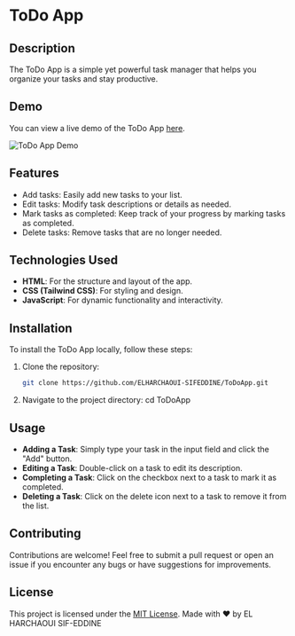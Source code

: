 # ToDo App

## Description

The ToDo App is a simple yet powerful task manager that helps you organize your tasks and stay productive.

## Demo

You can view a live demo of the ToDo App [here](https://elharchaoui-sifeddine.github.io/ToDoApp/).

![ToDo App Demo](demo.gif)

## Features

- Add tasks: Easily add new tasks to your list.
- Edit tasks: Modify task descriptions or details as needed.
- Mark tasks as completed: Keep track of your progress by marking tasks as completed.
- Delete tasks: Remove tasks that are no longer needed.

## Technologies Used

- **HTML**: For the structure and layout of the app.
- **CSS (Tailwind CSS)**: For styling and design.
- **JavaScript**: For dynamic functionality and interactivity.

## Installation

To install the ToDo App locally, follow these steps:

1. Clone the repository:
   ```bash
   git clone https://github.com/ELHARCHAOUI-SIFEDDINE/ToDoApp.git

2. Navigate to the project directory:
   cd ToDoApp   

## Usage

- **Adding a Task**: Simply type your task in the input field and click the "Add" button.
- **Editing a Task**: Double-click on a task to edit its description.
- **Completing a Task**: Click on the checkbox next to a task to mark it as completed.
- **Deleting a Task**: Click on the delete icon next to a task to remove it from the list.

## Contributing

Contributions are welcome! Feel free to submit a pull request or open an issue if you encounter any bugs or have suggestions for improvements.

## License

This project is licensed under the [MIT License](LICENSE).
Made with ❤️ by EL HARCHAOUI SIF-EDDINE
